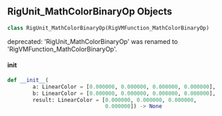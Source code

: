 ## RigUnit_MathColorBinaryOp Objects

```python
class RigUnit_MathColorBinaryOp(RigVMFunction_MathColorBinaryOp)
```

deprecated: 'RigUnit_MathColorBinaryOp' was renamed to 'RigVMFunction_MathColorBinaryOp'.

<a id="unreal.RigUnit_MathColorBinaryOp.__init__"></a>

#### __init__

```python
def __init__(
        a: LinearColor = [0.000000, 0.000000, 0.000000, 0.000000],
        b: LinearColor = [0.000000, 0.000000, 0.000000, 0.000000],
        result: LinearColor = [0.000000, 0.000000, 0.000000,
                               0.000000]) -> None
```

<a id="unreal.RigVMFunction_MathColorBinaryAggregateOp"></a>